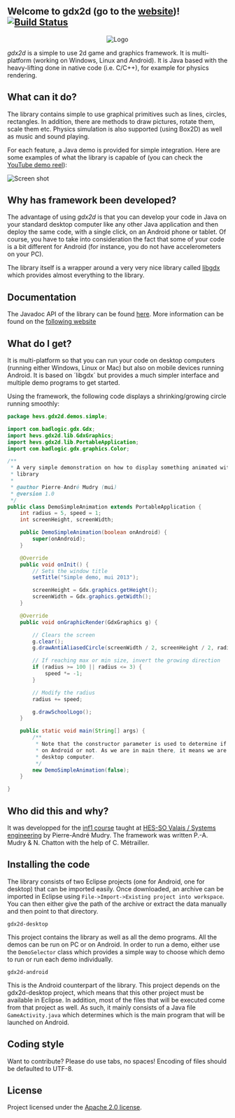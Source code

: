 ## Welcome to gdx2d (go to the [website](http://hevs-isi.gihub.io/gdx2d))! [![Build Status](https://travis-ci.org/hevs-isi/gdx2d.svg?branch=master)](https://travis-ci.org/hevs-isi/gdx2d)
 
<p align="center">
  <img src="https://rawgit.com/hevs-isi/gdx2d-videofile/master/logo/logo_640.png?raw=true" alt="Logo"/>
</p>

*gdx2d* is a simple to use 2d game and graphics framework. It is multi-platform (working on Windows, Linux and Android). It is Java based with the heavy-lifting done in native code (i.e. C/C++), for example for physics rendering. 

## What can it do?
The library contains simple to use graphical primitives such as lines, circles, rectangles. In addition, there are methods to draw pictures, rotate them, scale them etc. Physics simulation is also supported (using Box2D) as well as music and sound playing.

For each feature, a Java demo is provided for simple integration. Here are some examples of what the library is capable of (you can check the [YouTube demo reel](http://www.youtube.com/watch?v=eoVrifa1Xd0)):

![Screen shot](https://raw.github.com/wiki/pmudry/gdx2d/multi_screenshot.png)

## Why has framework been developed?
The advantage of using *gdx2d* is that you can develop your code in Java on your standard desktop computer like any other Java application and then deploy the same code, with a single click, on an Android phone or tablet. Of course, you have to take into consideration the fact that some of your code is a bit different for Android (for instance, you do not have accelerometers on your PC). 

The library itself is a wrapper around a very very nice library called [libgdx](http://www.libgdx.com/) which provides almost everything to the library.

## Documentation
The Javadoc API of the library can be found [here](http://hevs-isi.github.io/gdx2d/javadoc/latest). More information can be found on the [following website](http://hevs-isi.gihub.io/gdx2d)

## What do I get?
It is multi-platform so that you can run your code on desktop computers (running either Windows, Linux or Mac) but also on mobile devices running Android. It is based on ´libgdx´ but provides a much simpler interface and multiple demo programs to get started.

Using the framework, the following code displays a shrinking/growing circle running smoothly:

```java
package hevs.gdx2d.demos.simple;

import com.badlogic.gdx.Gdx;
import hevs.gdx2d.lib.GdxGraphics;
import hevs.gdx2d.lib.PortableApplication;
import com.badlogic.gdx.graphics.Color;

/**
 * A very simple demonstration on how to display something animated with the
 * library
 *
 * @author Pierre-André Mudry (mui)
 * @version 1.0
 */
public class DemoSimpleAnimation extends PortableApplication {
    int radius = 5, speed = 1;
    int screenHeight, screenWidth;

    public DemoSimpleAnimation(boolean onAndroid) {
        super(onAndroid);
    }

    @Override
    public void onInit() {
        // Sets the window title
        setTitle("Simple demo, mui 2013");

        screenHeight = Gdx.graphics.getHeight();
        screenWidth = Gdx.graphics.getWidth();
    }

    @Override
    public void onGraphicRender(GdxGraphics g) {

        // Clears the screen
        g.clear();
        g.drawAntiAliasedCircle(screenWidth / 2, screenHeight / 2, radius, Color.BLUE);

        // If reaching max or min size, invert the growing direction
        if (radius >= 100 || radius <= 3) {
            speed *= -1;
        }

        // Modify the radius
        radius += speed;

        g.drawSchoolLogo();
    }

    public static void main(String[] args) {
        /**
         * Note that the constructor parameter is used to determine if running
         * on Android or not. As we are in main there, it means we are on
         * desktop computer.
         */
        new DemoSimpleAnimation(false);
    }

}
```

## Who did this and why?
It was developped for the [inf1 course](http://inf1.begincoding.net) taught at [HES-SO Valais / Systems engineering](http://www.hevs.ch) by Pierre-André Mudry. The framework was written P.-A. Mudry & N. Chatton with the help of C. Métrailler.

## Installing the code
The library consists of two Eclipse projects (one for Android, one for desktop) that can be imported easily. Once downloaded, an archive can be imported in Eclipse using `File->Import->Existing project into workspace`. You can then either give the path of the archive or extract the data manually and then point to that directory.

`gdx2d-desktop`

This project contains the library as well as all the demo programs. All the demos can be run on PC or on Android. In order to run a demo, either use the `DemoSelector` class which provides a simple way to choose which demo to run or run each demo individually.

`gdx2d-android`

This is the Android counterpart of the library. This project depends on the gdx2d-desktop project, which means that this other project must be available in Eclipse. In addition, most of the files that will be executed come from that project as well. As such, it mainly consists of a Java file `GameActivity.java` which determines which is the main program that will be launched on Android.

## Coding style
Want to contribute? Please do use tabs, no spaces! Encoding of files should be defaulted to UTF-8.

## License
Project licensed under the [Apache 2.0 license](http://www.apache.org/licenses/LICENSE-2.0).
